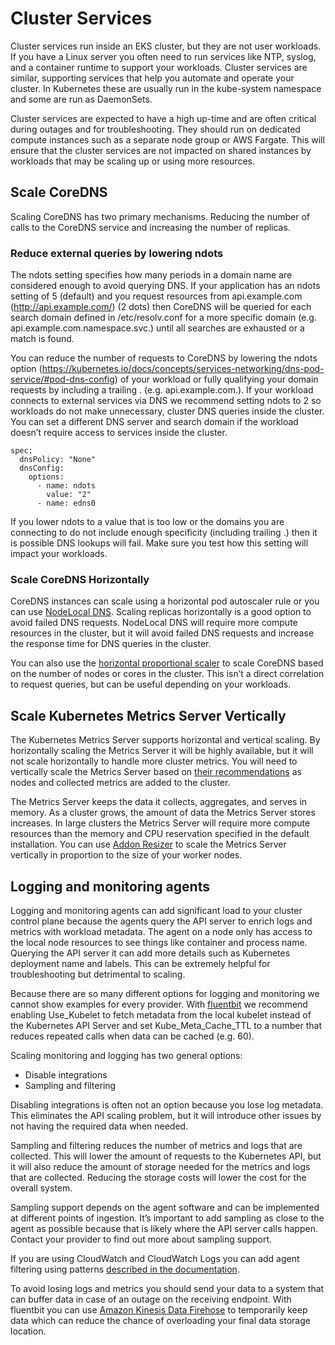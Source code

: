 # Cluster Services

Cluster services run inside an EKS cluster, but they are not user workloads. If you have a Linux server you often need to run services like NTP, syslog, and a container runtime to support your workloads. Cluster services are similar, supporting services that help you automate and operate your cluster. In Kubernetes these are usually run in the kube-system namespace and some are run as DaemonSets.

Cluster services are expected to have a high up-time and are often critical during outages and for troubleshooting. They should run on dedicated compute instances such as a separate node group or AWS Fargate. This will ensure that the cluster services are not impacted on shared instances by workloads that may be scaling up or using more resources.

## Scale CoreDNS

Scaling CoreDNS has two primary mechanisms. Reducing the number of calls to the CoreDNS service and increasing the number of replicas.

### Reduce external queries by lowering ndots

The ndots setting specifies how many periods in a domain name are considered enough to avoid querying DNS. If your application has an ndots setting of 5 (default) and you request resources from api.example.com (http://api.example.com/) (2 dots) then CoreDNS will be queried for each search domain defined in /etc/resolv.conf for a more specific domain (e.g. api.example.com.namespace.svc.) until all searches are exhausted or a match is found.

You can reduce the number of requests to CoreDNS by lowering the ndots option (https://kubernetes.io/docs/concepts/services-networking/dns-pod-service/#pod-dns-config) of your workload or fully qualifying your domain requests by including a trailing . (e.g. api.example.com.). If your workload connects to external services via DNS we recommend setting ndots to 2 so workloads do not make unnecessary, cluster DNS queries inside the cluster. You can set a different DNS server and search domain if the workload doesn’t require access to services inside the cluster.

```
spec:
  dnsPolicy: "None"
  dnsConfig:
    options:
      - name: ndots
        value: "2"
      - name: edns0
```

If you lower ndots to a value that is too low or the domains you are connecting to do not include enough specificity (including trailing .) then it is possible DNS lookups will fail. Make sure you test how this setting will impact your workloads.

### Scale CoreDNS Horizontally 

CoreDNS instances can scale using a horizontal pod autoscaler rule or you can use [NodeLocal DNS](https://kubernetes.io/docs/tasks/administer-cluster/nodelocaldns/). Scaling replicas horizontally is a good option to avoid failed DNS requests. NodeLocal DNS will require more compute resources in the cluster, but it will avoid failed DNS requests and increase the response time for DNS queries in the cluster.

You can also use the [horizontal proportional scaler](https://github.com/kubernetes-sigs/cluster-proportional-autoscaler) to scale CoreDNS based on the number of nodes or cores in the cluster. This isn’t a direct correlation to request queries, but can be useful depending on your workloads. 

## Scale Kubernetes Metrics Server Vertically

The Kubernetes Metrics Server supports horizontal and vertical scaling. By horizontally scaling the Metrics Server it will be highly available, but it will not scale horizontally to handle more cluster metrics. You will need to vertically scale the Metrics Server based on [their recommendations](https://kubernetes-sigs.github.io/metrics-server/#scaling) as nodes and collected metrics are added to the cluster.

The Metrics Server keeps the data it collects, aggregates, and serves in memory. As a cluster grows, the amount of data the Metrics Server stores increases. In large clusters the Metrics Server will require more compute resources than the memory and CPU reservation specified in the default installation. You can use [Addon Resizer](https://github.com/kubernetes/autoscaler/tree/master/addon-resizer) to scale the Metrics Server vertically in proportion to the size of your worker nodes. 

## Logging and monitoring agents

Logging and monitoring agents can add significant load to your cluster control plane because the agents query the API server to enrich logs and metrics with workload metadata. The agent on a node only has access to the local node resources to see things like container and process name. Querying the API server it can add more details such as Kubernetes deployment name and labels. This can be extremely helpful for troubleshooting but detrimental to scaling.

Because there are so many different options for logging and monitoring we cannot show examples for every provider. With [fluentbit](https://docs.fluentbit.io/manual/pipeline/filters/kubernetes) we recommend enabling Use_Kubelet to fetch metadata from the local kubelet instead of the Kubernetes API Server and set Kube_Meta_Cache_TTL to a number that reduces repeated calls when data can be cached (e.g. 60).

Scaling monitoring and logging has two general options:

* Disable integrations
* Sampling and filtering

Disabling integrations is often not an option because you lose log metadata. This eliminates the API scaling problem, but it will introduce other issues by not having the required data when needed.

Sampling and filtering reduces the number of metrics and logs that are collected. This will lower the amount of requests to the Kubernetes API, but it will also reduce the amount of storage needed for the metrics and logs that are collected. Reducing the storage costs will lower the cost for the overall system.

Sampling support depends on the agent software and can be implemented at different points of ingestion. It’s important to add sampling as close to the agent as possible because that is likely where the API server calls happen. Contact your provider to find out more about sampling support.

If you are using CloudWatch and CloudWatch Logs you can add agent filtering using patterns [described in the documentation](https://docs.aws.amazon.com/AmazonCloudWatch/latest/logs/FilterAndPatternSyntax.html).

To avoid losing logs and metrics you should send your data to a system that can buffer data in case of an outage on the receiving endpoint. With fluentbit you can use [Amazon Kinesis Data Firehose](https://docs.fluentbit.io/manual/pipeline/outputs/firehose) to temporarily keep data which can reduce the chance of overloading your final data storage location.
